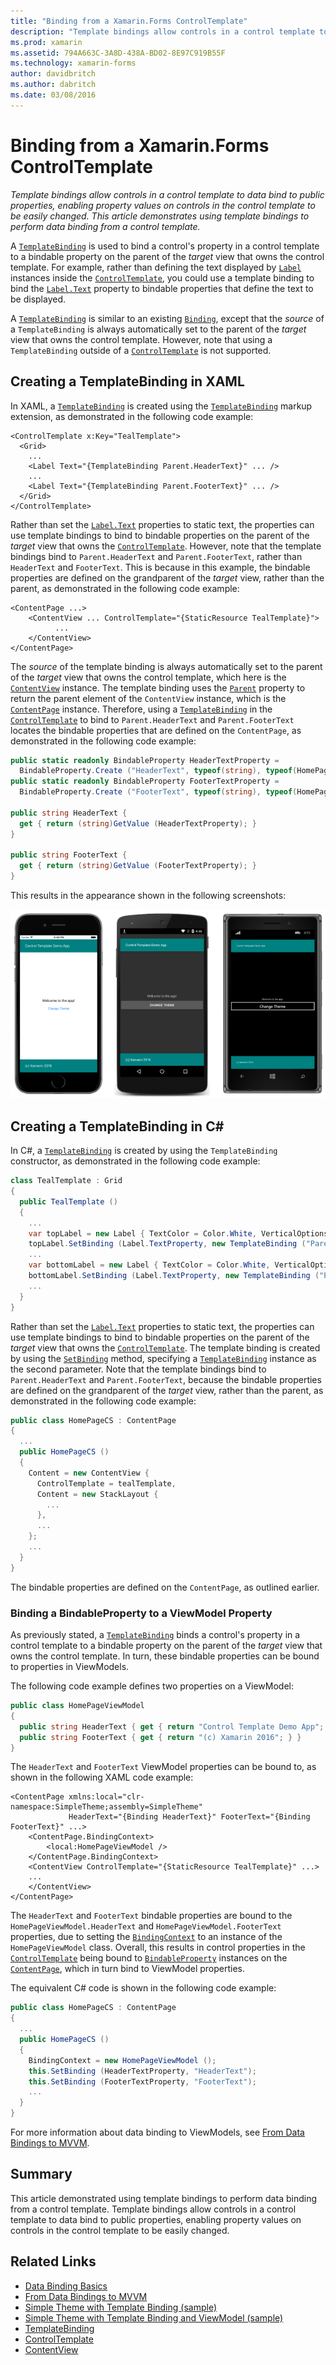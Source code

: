 ```yaml
---
title: "Binding from a Xamarin.Forms ControlTemplate"
description: "Template bindings allow controls in a control template to data bind to public properties, enabling property values on controls in the control template to be easily changed. This article demonstrates using template bindings to perform data binding from a control template."
ms.prod: xamarin
ms.assetid: 794A663C-3A8D-438A-BD02-8E97C919B55F
ms.technology: xamarin-forms
author: davidbritch
ms.author: dabritch
ms.date: 03/08/2016
---
```


# Binding from a Xamarin.Forms ControlTemplate

_Template bindings allow controls in a control template to data bind to public properties, enabling property values on controls in the control template to be easily changed. This article demonstrates using template bindings to perform data binding from a control template._

A [`TemplateBinding`](xref:Xamarin.Forms.TemplateBinding) is used to bind a control's property in a control template to a bindable property on the parent of the *target* view that owns the control template. For example, rather than defining the text displayed by [`Label`](xref:Xamarin.Forms.Label) instances inside the [`ControlTemplate`](xref:Xamarin.Forms.ControlTemplate), you could use a template binding to bind the [`Label.Text`](xref:Xamarin.Forms.Label.Text) property to bindable properties that define the text to be displayed.

A [`TemplateBinding`](xref:Xamarin.Forms.TemplateBinding) is similar to an existing [`Binding`](xref:Xamarin.Forms.Binding), except that the *source* of a `TemplateBinding` is always automatically set to the parent of the *target* view that owns the control template. However, note that using a `TemplateBinding` outside of a [`ControlTemplate`](xref:Xamarin.Forms.ControlTemplate) is not supported.

## Creating a TemplateBinding in XAML

In XAML, a [`TemplateBinding`](xref:Xamarin.Forms.TemplateBinding) is created using the [`TemplateBinding`](xref:Xamarin.Forms.Xaml.TemplateBindingExtension) markup extension, as demonstrated in the following code example:

```xaml
<ControlTemplate x:Key="TealTemplate">
  <Grid>
    ...
    <Label Text="{TemplateBinding Parent.HeaderText}" ... />
    ...
    <Label Text="{TemplateBinding Parent.FooterText}" ... />
  </Grid>
</ControlTemplate>
```

Rather than set the [`Label.Text`](xref:Xamarin.Forms.Label.Text) properties to static text, the properties can use template bindings to bind to bindable properties on the parent of the *target* view that owns the [`ControlTemplate`](xref:Xamarin.Forms.ControlTemplate). However, note that the template bindings bind to `Parent.HeaderText` and `Parent.FooterText`, rather than `HeaderText` and `FooterText`. This is because in this example, the bindable properties are defined on the grandparent of the *target* view, rather than the parent, as demonstrated in the following code example:

```xaml
<ContentPage ...>
    <ContentView ... ControlTemplate="{StaticResource TealTemplate}">
          ...
    </ContentView>
</ContentPage>
```

The *source* of the template binding is always automatically set to the parent of the *target* view that owns the control template, which here is the [`ContentView`](xref:Xamarin.Forms.ContentView) instance. The template binding uses the [`Parent`](xref:Xamarin.Forms.Element.Parent) property to return the parent element of the `ContentView` instance, which is the [`ContentPage`](xref:Xamarin.Forms.ContentPage) instance. Therefore, using a [`TemplateBinding`](xref:Xamarin.Forms.TemplateBinding) in the [`ControlTemplate`](xref:Xamarin.Forms.ControlTemplate) to bind to `Parent.HeaderText` and `Parent.FooterText` locates the bindable properties that are defined on the `ContentPage`, as demonstrated in the following code example:

```csharp
public static readonly BindableProperty HeaderTextProperty =
  BindableProperty.Create ("HeaderText", typeof(string), typeof(HomePage), "Control Template Demo App");
public static readonly BindableProperty FooterTextProperty =
  BindableProperty.Create ("FooterText", typeof(string), typeof(HomePage), "(c) Xamarin 2016");

public string HeaderText {
  get { return (string)GetValue (HeaderTextProperty); }
}

public string FooterText {
  get { return (string)GetValue (FooterTextProperty); }
}
```

This results in the appearance shown in the following screenshots:

![](template-binding-images/teal-theme.png "Teal Control Template using Template Bindings")

## Creating a TemplateBinding in C&#35;

In C#, a [`TemplateBinding`](xref:Xamarin.Forms.TemplateBinding) is created by using the `TemplateBinding` constructor, as demonstrated in the following code example:

```csharp
class TealTemplate : Grid
{
  public TealTemplate ()
  {
    ...
    var topLabel = new Label { TextColor = Color.White, VerticalOptions = LayoutOptions.Center };
    topLabel.SetBinding (Label.TextProperty, new TemplateBinding ("Parent.HeaderText"));
    ...
    var bottomLabel = new Label { TextColor = Color.White, VerticalOptions = LayoutOptions.Center };
    bottomLabel.SetBinding (Label.TextProperty, new TemplateBinding ("Parent.FooterText"));
    ...
  }
}
```

Rather than set the [`Label.Text`](xref:Xamarin.Forms.Label.Text) properties to static text, the properties can use template bindings to bind to bindable properties on the parent of the *target* view that owns the [`ControlTemplate`](xref:Xamarin.Forms.ControlTemplate). The template binding is created by using the [`SetBinding`](xref:Xamarin.Forms.BindableObject.SetBinding(Xamarin.Forms.BindableProperty,Xamarin.Forms.BindingBase)) method, specifying a [`TemplateBinding`](xref:Xamarin.Forms.TemplateBinding) instance as the second parameter. Note that the template bindings bind to `Parent.HeaderText` and `Parent.FooterText`, because the bindable properties are defined on the grandparent of the *target* view, rather than the parent, as demonstrated in the following code example:

```csharp
public class HomePageCS : ContentPage
{
  ...
  public HomePageCS ()
  {
    Content = new ContentView {
      ControlTemplate = tealTemplate,
      Content = new StackLayout {
        ...
      },
      ...
    };
    ...
  }
}
```

The bindable properties are defined on the `ContentPage`, as outlined earlier.

### Binding a BindableProperty to a ViewModel Property

As previously stated, a [`TemplateBinding`](xref:Xamarin.Forms.TemplateBinding) binds a control's property in a control template to a bindable property on the parent of the *target* view that owns the control template. In turn, these bindable properties can be bound to properties in ViewModels.

The following code example defines two properties on a ViewModel:

```csharp
public class HomePageViewModel
{
  public string HeaderText { get { return "Control Template Demo App"; } }
  public string FooterText { get { return "(c) Xamarin 2016"; } }
}
```

The `HeaderText` and `FooterText` ViewModel properties can be bound to, as shown in the following XAML code example:

```xaml
<ContentPage xmlns:local="clr-namespace:SimpleTheme;assembly=SimpleTheme"
             HeaderText="{Binding HeaderText}" FooterText="{Binding FooterText}" ...>
    <ContentPage.BindingContext>
        <local:HomePageViewModel />
    </ContentPage.BindingContext>
    <ContentView ControlTemplate="{StaticResource TealTemplate}" ...>
    ...
    </ContentView>
</ContentPage>
```

The `HeaderText` and `FooterText` bindable properties are bound to the `HomePageViewModel.HeaderText` and `HomePageViewModel.FooterText` properties, due to setting the [`BindingContext`](xref:Xamarin.Forms.BindableObject.BindingContext) to an instance of the `HomePageViewModel` class. Overall, this results in control properties in the [`ControlTemplate`](xref:Xamarin.Forms.ControlTemplate) being bound to [`BindableProperty`](xref:Xamarin.Forms.BindableProperty) instances on the [`ContentPage`](xref:Xamarin.Forms.ContentPage), which in turn bind to ViewModel properties.

The equivalent C# code is shown in the following code example:

```csharp
public class HomePageCS : ContentPage
{
  ...
  public HomePageCS ()
  {
    BindingContext = new HomePageViewModel ();
    this.SetBinding (HeaderTextProperty, "HeaderText");
    this.SetBinding (FooterTextProperty, "FooterText");
    ...
  }
}
```

For more information about data binding to ViewModels, see [From Data Bindings to MVVM](~/xamarin-forms/xaml/xaml-basics/data-bindings-to-mvvm.md).

## Summary

This article demonstrated using template bindings to perform data binding from a control template. Template bindings allow controls in a control template to data bind to public properties, enabling property values on controls in the control template to be easily changed.



## Related Links

- [Data Binding Basics](~/xamarin-forms/xaml/xaml-basics/data-binding-basics.md)
- [From Data Bindings to MVVM](~/xamarin-forms/xaml/xaml-basics/data-bindings-to-mvvm.md)
- [Simple Theme with Template Binding (sample)](https://developer.xamarin.com/samples/xamarin-forms/templates/controltemplates/simplethemewithtemplatebinding/)
- [Simple Theme with Template Binding and ViewModel (sample)](https://developer.xamarin.com/samples/xamarin-forms/templates/controltemplates/simplethemewithtemplatebindingandviewmodel/)
- [TemplateBinding](xref:Xamarin.Forms.TemplateBinding)
- [ControlTemplate](xref:Xamarin.Forms.ControlTemplate)
- [ContentView](xref:Xamarin.Forms.ContentView)
